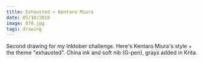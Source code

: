 ```yaml
---
title: Exhausted + Kentaro Miura
date: 05/10/2018
image: 078.jpg
tags: drawing
---
```


Second drawing for my Inktober challenge. Here's Kentaro Miura's style + the theme "exhausted".
China ink and soft nib (G-pen), grays added in Krita.
